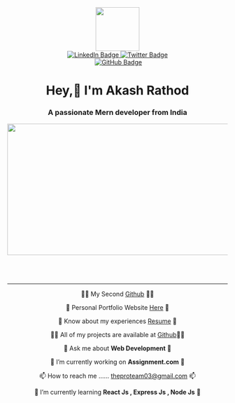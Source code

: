



<div id="header" align="center">
  <img src="https://media.giphy.com/media/M9gbBd9nbDrOTu1Mqx/giphy.gif" width="100"/>
  <div id="badges">
    <a href="https://www.linkedin.com/in/akash-rathod-01b630259/">
      <img src="https://img.shields.io/badge/LinkedIn-blue?style=for-the-badge&logo=linkedin&logoColor=white" alt="LinkedIn Badge"/>
    </a>
    <a href="#">
      <img src="https://img.shields.io/badge/Twitter-blue?style=for-the-badge&logo=twitter&logoColor=white" alt="Twitter Badge"/>
    </a>
  </div>
  <img src="https://komarev.com/ghpvc/?username=ak-akash03&style=flat-square&color=blue" alt=""/>
<a href="https://github.com/ak-akash03?tab=followers"><img src="https://img.shields.io/github/followers/ak-akash03?label=Followers&style=social" alt="GitHub Badge"></a>
  <h1 color="blue">
    Hey,👋 I'm Akash Rathod
<h3 align="center">A passionate Mern developer from India</h3>
  </h1>
</div>
<div align="center">
  <img src="https://media.giphy.com/media/dWesBcTLavkZuG35MI/giphy.gif" width="600" height="300"/>
</div><br><br><br>

___


<div id="header" align="center">
  
   👨‍💻 My Second [Github](https://github.com/ak-akash03) 👨‍💻
   
   📝 Personal Portfolio Website  [Here](https://ak-akash03.github.io/personal-portfolio/) 📝
   
   📄 Know about my experiences [Resume](https://drive.google.com/file/d/128gXHNovejvb3iyKq45LL0AOn39v9_yV/view?usp=drive_link) 📄
   
   👨‍💻 All of my projects are available at [Github](https://github.com/ak-akash03)👨‍💻
   
   💬 Ask me about **Web Development** 💬
   
   🔭 I’m currently working on **Assignment.com** 🔭
   
   📫 How to reach me ...... theproteam03@gmail.com 📫
   
   🌱 I’m currently learning **React Js , Express Js , Node Js** 🌱
   
  
</div>



